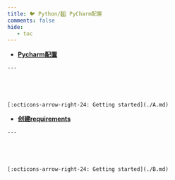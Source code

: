 ```yaml
---
title: 🐦 Python/0️⃣ PyCharm配置
comments: false
hide:
   - toc
---
```


<div class="grid cards index-info" markdown>

-    __[Pycharm配置](./A.md)__

	---

	

	

	[:octicons-arrow-right-24: Getting started](./A.md)

-    __[创建requirements](./B.md)__

	---

	

	

	[:octicons-arrow-right-24: Getting started](./B.md)

</div>